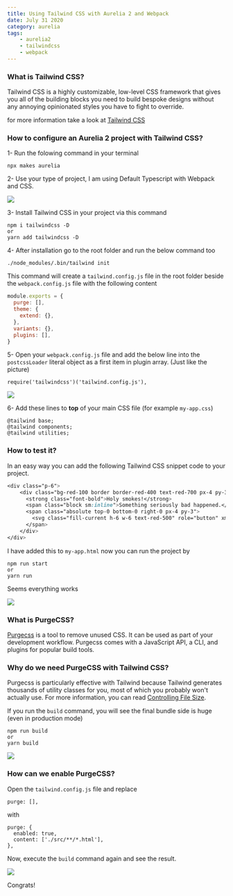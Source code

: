 ```yaml
---
title: Using Tailwind CSS with Aurelia 2 and Webpack
date: July 31 2020
category: aurelia
tags:
    - aurelia2
    - tailwindcss
    - webpack
---
```


### What is Tailwind CSS?

Tailwind CSS is a highly customizable, low-level CSS framework that gives you all of the building blocks you need to build bespoke designs without any annoying opinionated styles you have to fight to override.

for more information take a look at [Tailwind CSS](https://tailwindcss.com/)

<!-- more -->

### How to configure an Aurelia 2 project with Tailwind CSS?

1- Run the folowing command in your terminal

`npx makes aurelia`

2- Use your type of project, I am using Default Typescript with Webpack and CSS.

![](/images/aurelia-2-with-tailwindcss-and-webpack/1.png)

3- Install Tailwind CSS in your project via this command

```
npm i tailwindcss -D
or
yarn add tailwindcss -D
```

4- After installation go to the root folder and run the below command too

`./node_modules/.bin/tailwind init`

This command will create a `tailwind.config.js` file in the root folder beside the `webpack.config.js` file with the following content

```js
module.exports = {
  purge: [],
  theme: {
    extend: {},
  },
  variants: {},
  plugins: [],
}
```

5- Open your `webpack.config.js` file and add the below line into the `postcssLoader` literal object as a first item in plugin array. (Just like the picture)

`require('tailwindcss')('tailwind.config.js'),`

![](/images/aurelia-2-with-tailwindcss-and-webpack/2.png)

6- Add these lines to **top** of your main CSS file (for example `my-app.css`)

```
@tailwind base;
@tailwind components;
@tailwind utilities;
```

### How to test it?

In an easy way you can add the following Tailwind CSS snippet code to your project.

```css
<div class="p-6">
	<div class="bg-red-100 border border-red-400 text-red-700 px-4 py-3 rounded relative" role="alert">
	  <strong class="font-bold">Holy smokes!</strong>
	  <span class="block sm:inline">Something seriously bad happened.</span>
	  <span class="absolute top-0 bottom-0 right-0 px-4 py-3">
		<svg class="fill-current h-6 w-6 text-red-500" role="button" xmlns="http://www.w3.org/2000/svg" viewBox="0 0 20 20"><title>Close</title><path d="M14.348 14.849a1.2 1.2 0 0 1-1.697 0L10 11.819l-2.651 3.029a1.2 1.2 0 1 1-1.697-1.697l2.758-3.15-2.759-3.152a1.2 1.2 0 1 1 1.697-1.697L10 8.183l2.651-3.031a1.2 1.2 0 1 1 1.697 1.697l-2.758 3.152 2.758 3.15a1.2 1.2 0 0 1 0 1.698z"/></svg>
	  </span>
	</div>
</div>
```

I have added this to `my-app.html` now you can run the project by 

```
npm run start
or
yarn run 
```

Seems everything works

![](/images/aurelia-2-with-tailwindcss-and-webpack/3.png)

### What is PurgeCSS?

[Purgecss](https://github.com/FullHuman/purgecss) is a tool to remove unused CSS. It can be used as part of your development workflow. Purgecss comes with a JavaScript API, a CLI, and plugins for popular build tools.

### Why do we need PurgeCSS with Tailwind CSS?

Purgecss is particularly effective with Tailwind because Tailwind generates thousands of utility classes for you, most of which you probably won't actually use. For more information, you can read [Controlling File Size](https://tailwindcss.com/docs/controlling-file-size/).

If you run the `build` command, you will see the final bundle side is huge (even in production mode)

```
npm run build
or
yarn build 
```

![](/images/aurelia-2-with-tailwindcss-and-webpack/4.png)

### How can we enable PurgeCSS?

Open the `tailwind.config.js` file and replace 

```
purge: [],
```

with

```
purge: {
  enabled: true,
  content: ['./src/**/*.html'],
},
```

Now, execute the `build` command again and see the result.

![](/images/aurelia-2-with-tailwindcss-and-webpack/5.png)

Congrats!

